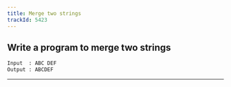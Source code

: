 ```yaml
---
title: Merge two strings
trackId: 5423
---
```


## Write a program to merge two strings

```txt
Input  : ABC DEF
Output : ABCDEF
```

---
